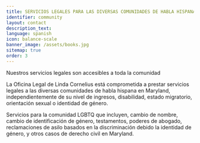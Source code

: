 ```yaml
---
title: SERVICIOS LEGALES PARA LAS DIVERSAS COMUNIDADES DE HABLA HISPANA
identifier: community
layout: contact
description_text:
language: spanish
icon: balance-scale
banner_image: /assets/books.jpg
sitemap: true
order: 3
---
```



Nuestros servicios legales son accesibles a toda la comunidad

La Oficina Legal de Linda Cornelius est&aacute; comprometida a prestar servicios legales a las diversas comunidades de habla hispana en Maryland, independientemente de su nivel de ingresos, disabilidad, estado migratorio, orientaci&oacute;n sexual o identidad de g&eacute;nero.

Servicios para la comunidad LGBTQ que incluyen, cambio de nombre, cambio de identificaci&oacute;n de g&eacute;nero, testamentos, poderes de abogado, reclamaciones de asilo basados en la discriminaci&oacute;n debido la identidad de g&eacute;nero, y otros casos de derecho civil en Maryland.